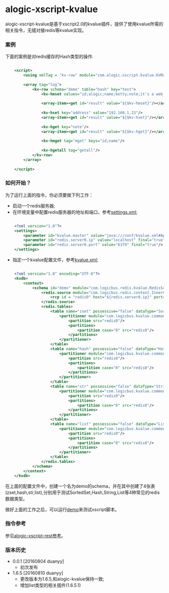 alogic-xscript-kvalue
=====================

alogic-xscript-kvalue是基于xscript2.0的kvalue插件，提供了使用kvalue所需的相关指令，无缝对接redis等kvalue实现。

### 案例

下面的案例是对redis缓存的Hash类型的操作.

```xml

	<script>
		<using xmlTag = "kv-row" module="com.alogic.xscript.kvalue.KVRow"/>
		
		<array tag="log">
			<kv-row schema="demo" table="hash" key="test">
				<kv-hmset values="id;alogic;name;ketty;note;it's a web server"/>
				
				<array-item><get id="result" value="${$kv-hmset}"/></array-item>
				
				<kv-hset key="address" value="192.168.1.23"/>
				<array-item><get id="result" value="${$kv-hset}"/></array-item>
				
				<kv-hget key="note"/>
				<array-item><get id="result" value="${$kv-hget}"/></array-item>
				
				<kv-hmget tag="mget" keys="id;name"/>
				
				<kv-hgetall tag="getall"/>
			</kv-row>
		</array>
		
	</script>	

```

### 如何开始？

为了运行上面的指令，你必须要做下列工作：
* 启动一个redis服务器;
* 在环境变量中配置redis服务器的地址和端口，参考[settings.xml](src/test/resources/conf/settings.xml);
```xml

	<?xml version="1.0"?>
	<settings>
		<parameter id="kvalue.master" value="java:///conf/kvalue.xml#App" />
		<parameter id="redis.server0.ip" value="localhost" final="true"/>
		<parameter id="redis.server0.port" value="6379" final="true"/>
	</settings>	

```

* 指定一个kvalue配置文件，参考[kvalue.xml](src/test/resources/conf/kvalue.xml);
```xml

	<?xml version="1.0" encoding="UTF-8"?>
	<kvdb>
		<context>
			<schema id="demo" module="com.logicbus.redis.kvalue.RedisSchema">
				<redis.source module="com.logicbus.redis.context.InnerContext">
					<rcp id = "redis0" host="${redis.server0.ip}" port="${redis.server0.port}" defaultDB="0" maxIdle="20" maxActive="100"/>
				</redis.source>
				<redis.tables>
					<table name="zset" possessive="false" dataType="SortedSet">
						<partitioner module="com.logicbus.kvalue.common.SimpleHash" nodesCnt="1">
							<partition src="redis0"/>
							<partitions>
								<partition case="0" src="redis0"/>
							</partitions>
						</partitioner>									 
					</table>	
					<table name="hash" possessive="false" dataType="Hash">
						<partitioner module="com.logicbus.kvalue.common.SimpleHash" nodesCnt="1">
							<partition src="redis0"/>
							<partitions>
								<partition case="0" src="redis0"/>
							</partitions>
						</partitioner>									 
					</table>	
					<table name="str" possessive="false" dataType="String">
						<partitioner module="com.logicbus.kvalue.common.SimpleHash" nodesCnt="1">
							<partition src="redis0"/>
							<partitions>
								<partition case="0" src="redis0"/>
							</partitions>
						</partitioner>									 
					</table>
					<table name="list" possessive="false" dataType="List">
						<partitioner module="com.logicbus.kvalue.common.SimpleHash" nodesCnt="1">
							<partition src="redis0"/>
							<partitions>
								<partition case="0" src="redis0"/>
							</partitions>
						</partitioner>									 
					</table>										
				</redis.tables>
			</schema>
		</context>
	</kvdb>

```
在上面的配置文件中，创建一个名为demo的schema，并在其中创建了4张表(zset,hash,str,list),分别用于测试SortedSet,Hash,String,List等4种常见的redis数据类型。

做好上面的工作之后，可以运行[demo](src/test/java/Demo.java)来测试xscript脚本。

### 指令参考

参见[alogic-xscript-rest参考](src/docs/reference.md)。

### 版本历史

- 0.0.1 [20160804 duanyy]
	+ 初次发布
- 1.6.5 [20160810 duanyy]
	+ 更改版本为1.6.5,和alogic-kvalue保持一致;
	+ 增加list类型的相关插件(1.6.5.1)

